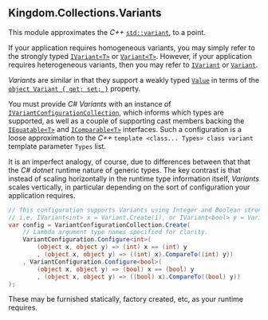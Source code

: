 ## Kingdom.Collections.Variants

This module approximates the *C++* [``std::variant``](https://en.cppreference.com/w/cpp/utility/variant), to a point.

If your application requires homogeneous variants, you may simply refer to the strongly typed [``IVariant<T>``](https://github.com/mwpowellhtx/Kingdom.Collections/blob/master/src/Kingdom.Collections.Variants/Interfaces/IVariant.cs#L27) or [``Variant<T>``](https://github.com/mwpowellhtx//Kingdom.Collections/blob/master/src/Kingdom.Collections.Variants/Variant.Derived.cs). However, if your application requires heterogeneous variants, then you may refer to [``IVariant``](https://github.com/mwpowellhtx/Kingdom.Collections/blob/master/src/Kingdom.Collections.Variants/Interfaces/IVariant.cs#L10) or [``Variant``](https://github.com/mwpowellhtx//Kingdom.Collections/blob/master/src/Kingdom.Collections.Variants/Variant.cs).

*Variants* are similar in that they support a weakly typed [``Value``](https://github.com/mwpowellhtx//Kingdom.Collections/blob/master/src/Kingdom.Collections.Variants/Variant.cs#L20) in terms of the [``object Variant { get; set; }``](https://github.com/mwpowellhtx//Kingdom.Collections/blob/master/src/Kingdom.Collections.Variants/Interfaces/IVariant.cs#L20) property.

You must provide *C#* *Variants* with an instance of [``IVariantConfigurationCollection``](https://github.com/mwpowellhtx//Kingdom.Collections/blob/master/src/Kingdom.Collections.Variants/Interfaces/IVariantConfigurationCollection.cs), which informs which types are supported, as well as a couple of supporting cast members backing the [``IEquatable<T>``](https://docs.microsoft.com/en-us/dotnet/api/system.iequatable-1) and [``IComparable<T>``](https://docs.microsoft.com/en-us/dotnet/api/system.icomparable) interfaces. Such a configuration is a loose approximation to the *C++* ``template <class... Types> class variant`` template parameter ``Types`` list.

It is an imperfect analogy, of course, due to differences between that that the *C# dotnet* runtime nature of generic types.  The key contrast is that instead of scaling horizontally in the runtime type information itself, *Variants* scales vertically, in particular depending on the sort of configuration your application requires.

```C#
// This configuration supports Variants using Integer and Boolean strong types.
// i.e. IVariant<int> x = Variant.Create(1), or IVariant<bool> y = Variant.Create(true)
var config = VariantConfigurationCollection.Create(
    // Lambda argument type names specified for clarity.
    VariantConfiguration.Configure<int>(
        (object x, object y) => (int) x == (int) y
        , (object x, object y) => ((int) x).CompareTo((int) y))
    , VariantConfiguration.Configure<bool>(
        (object x, object y) => (bool) x == (bool) y
        , (object x, object y) => ((bool) x).CompareTo((bool) y))
);
```

These may be furnished statically, factory created, etc, as your runtime requires.

